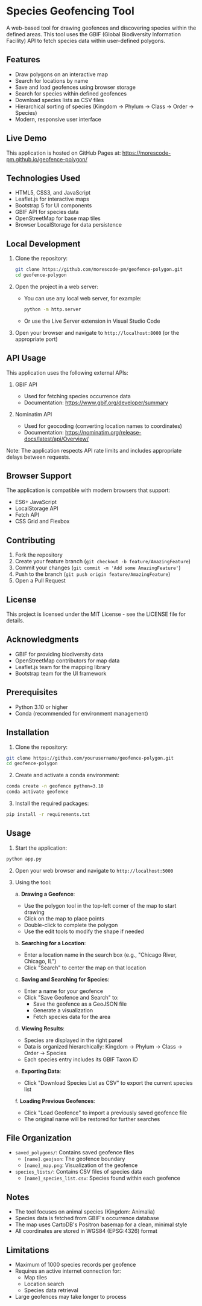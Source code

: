 # Species Geofencing Tool

A web-based tool for drawing geofences and discovering species within the defined areas. This tool uses the GBIF (Global Biodiversity Information Facility) API to fetch species data within user-defined polygons.

## Features

- Draw polygons on an interactive map
- Search for locations by name
- Save and load geofences using browser storage
- Search for species within defined geofences
- Download species lists as CSV files
- Hierarchical sorting of species (Kingdom → Phylum → Class → Order → Species)
- Modern, responsive user interface

## Live Demo

This application is hosted on GitHub Pages at: https://morescode-pm.github.io/geofence-polygon/

## Technologies Used

- HTML5, CSS3, and JavaScript
- Leaflet.js for interactive maps
- Bootstrap 5 for UI components
- GBIF API for species data
- OpenStreetMap for base map tiles
- Browser LocalStorage for data persistence

## Local Development

1. Clone the repository:
   ```bash
   git clone https://github.com/morescode-pm/geofence-polygon.git
   cd geofence-polygon
   ```

2. Open the project in a web server:
   - You can use any local web server, for example:
     ```bash
     python -m http.server
     ```
   - Or use the Live Server extension in Visual Studio Code

3. Open your browser and navigate to `http://localhost:8000` (or the appropriate port)

## API Usage

This application uses the following external APIs:

1. GBIF API
   - Used for fetching species occurrence data
   - Documentation: https://www.gbif.org/developer/summary

2. Nominatim API
   - Used for geocoding (converting location names to coordinates)
   - Documentation: https://nominatim.org/release-docs/latest/api/Overview/

Note: The application respects API rate limits and includes appropriate delays between requests.

## Browser Support

The application is compatible with modern browsers that support:
- ES6+ JavaScript
- LocalStorage API
- Fetch API
- CSS Grid and Flexbox

## Contributing

1. Fork the repository
2. Create your feature branch (`git checkout -b feature/AmazingFeature`)
3. Commit your changes (`git commit -m 'Add some AmazingFeature'`)
4. Push to the branch (`git push origin feature/AmazingFeature`)
5. Open a Pull Request

## License

This project is licensed under the MIT License - see the LICENSE file for details.

## Acknowledgments

- GBIF for providing biodiversity data
- OpenStreetMap contributors for map data
- Leaflet.js team for the mapping library
- Bootstrap team for the UI framework

## Prerequisites

- Python 3.10 or higher
- Conda (recommended for environment management)

## Installation

1. Clone the repository:
```bash
git clone https://github.com/yourusername/geofence-polygon.git
cd geofence-polygon
```

2. Create and activate a conda environment:
```bash
conda create -n geofence python=3.10
conda activate geofence
```

3. Install the required packages:
```bash
pip install -r requirements.txt
```

## Usage

1. Start the application:
```bash
python app.py
```

2. Open your web browser and navigate to `http://localhost:5000`

3. Using the tool:

   a. **Drawing a Geofence**:
   - Use the polygon tool in the top-left corner of the map to start drawing
   - Click on the map to place points
   - Double-click to complete the polygon
   - Use the edit tools to modify the shape if needed
   
   b. **Searching for a Location**:
   - Enter a location name in the search box (e.g., "Chicago River, Chicago, IL")
   - Click "Search" to center the map on that location

   c. **Saving and Searching for Species**:
   - Enter a name for your geofence
   - Click "Save Geofence and Search" to:
     - Save the geofence as a GeoJSON file
     - Generate a visualization
     - Fetch species data for the area
   
   d. **Viewing Results**:
   - Species are displayed in the right panel
   - Data is organized hierarchically: Kingdom → Phylum → Class → Order → Species
   - Each species entry includes its GBIF Taxon ID
   
   e. **Exporting Data**:
   - Click "Download Species List as CSV" to export the current species list
   
   f. **Loading Previous Geofences**:
   - Click "Load Geofence" to import a previously saved geofence file
   - The original name will be restored for further searches

## File Organization

- `saved_polygons/`: Contains saved geofence files
  - `[name].geojson`: The geofence boundary
  - `[name]_map.png`: Visualization of the geofence
- `species_lists/`: Contains CSV files of species data
  - `[name]_species_list.csv`: Species found within each geofence

## Notes

- The tool focuses on animal species (Kingdom: Animalia)
- Species data is fetched from GBIF's occurrence database
- The map uses CartoDB's Positron basemap for a clean, minimal style
- All coordinates are stored in WGS84 (EPSG:4326) format

## Limitations

- Maximum of 1000 species records per geofence
- Requires an active internet connection for:
  - Map tiles
  - Location search
  - Species data retrieval
- Large geofences may take longer to process

